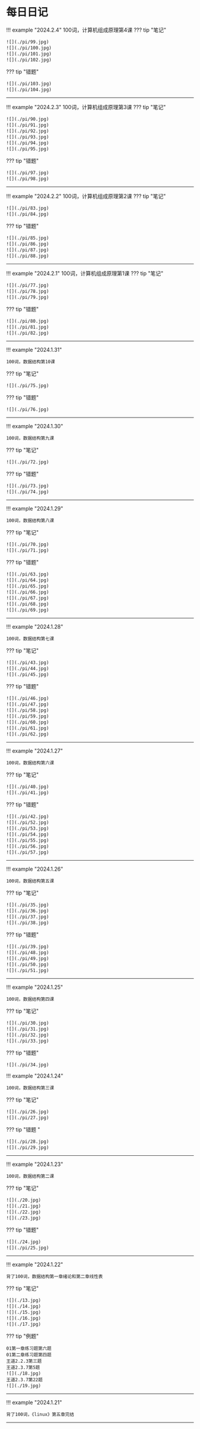 # 每日日记  
!!! example "2024.2.4"
    100词，计算机组成原理第4课
??? tip "笔记"

    ![](./pi/99.jpg)
    ![](./pi/100.jpg)
    ![](./pi/101.jpg)
    ![](./pi/102.jpg)
??? tip "错题"

    ![](./pi/103.jpg)
    ![](./pi/104.jpg)
***
!!! example "2024.2.3"
    100词，计算机组成原理第3课
??? tip "笔记"

    ![](./pi/90.jpg)
    ![](./pi/91.jpg)
    ![](./pi/92.jpg)
    ![](./pi/93.jpg)
    ![](./pi/94.jpg)
    ![](./pi/95.jpg)
??? tip "错题"

    ![](./pi/97.jpg)
    ![](./pi/98.jpg)
***
!!! example "2024.2.2"
    100词，计算机组成原理第2课
??? tip "笔记"

    ![](./pi/83.jpg)
    ![](./pi/84.jpg)
??? tip "错题"

    ![](./pi/85.jpg)
    ![](./pi/86.jpg)
    ![](./pi/87.jpg)
    ![](./pi/88.jpg)
***
!!! example "2024.2.1"
    100词，计算机组成原理第1课
??? tip "笔记"

    ![](./pi/77.jpg)
    ![](./pi/78.jpg)
    ![](./pi/79.jpg)
??? tip "错题"

    ![](./pi/80.jpg)
    ![](./pi/81.jpg)
    ![](./pi/82.jpg)
***
!!! example "2024.1.31"

    100词，数据结构第10课
??? tip "笔记"

    ![](./pi/75.jpg)
??? tip "错题"

    ![](./pi/76.jpg)
***
!!! example "2024.1.30"

    100词，数据结构第九课
??? tip "笔记"

    ![](./pi/72.jpg)
??? tip "错题"

    ![](./pi/73.jpg)
    ![](./pi/74.jpg)
***
!!! example "2024.1.29"

    100词，数据结构第八课
??? tip "笔记"

    ![](./pi/70.jpg)
    ![](./pi/71.jpg)
??? tip "错题"

    ![](./pi/63.jpg)
    ![](./pi/64.jpg)
    ![](./pi/65.jpg)
    ![](./pi/66.jpg)
    ![](./pi/67.jpg)
    ![](./pi/68.jpg)
    ![](./pi/69.jpg)
***
!!! example "2024.1.28"

    100词，数据结构第七课
??? tip "笔记"

    ![](./pi/43.jpg)
    ![](./pi/44.jpg)
    ![](./pi/45.jpg)
??? tip "错题"

    ![](./pi/46.jpg)
    ![](./pi/47.jpg)
    ![](./pi/58.jpg)
    ![](./pi/59.jpg)
    ![](./pi/60.jpg)
    ![](./pi/61.jpg)
    ![](./pi/62.jpg)
***
!!! example "2024.1.27"

    100词，数据结构第六课
??? tip "笔记"

    ![](./pi/40.jpg)
    ![](./pi/41.jpg)
??? tip "错题"

    ![](./pi/42.jpg)
    ![](./pi/52.jpg)
    ![](./pi/53.jpg)
    ![](./pi/54.jpg)
    ![](./pi/55.jpg)
    ![](./pi/56.jpg)
    ![](./pi/57.jpg)
***
!!! example "2024.1.26"

    100词，数据结构第五课
??? tip "笔记"

    ![](./pi/35.jpg)
    ![](./pi/36.jpg)
    ![](./pi/37.jpg)
    ![](./pi/38.jpg)
??? tip "错题"

    ![](./pi/39.jpg)
    ![](./pi/48.jpg)
    ![](./pi/49.jpg)
    ![](./pi/50.jpg)
    ![](./pi/51.jpg)
***
!!! example "2024.1.25"

    100词，数据结构第四课
??? tip "笔记"

    ![](./pi/30.jpg)
    ![](./pi/31.jpg)
    ![](./pi/32.jpg)
    ![](./pi/33.jpg)
??? tip "错题"

    ![](./pi/34.jpg)
!!! example "2024.1.24"

    100词，数据结构第三课
??? tip "笔记"

    ![](./pi/26.jpg)
    ![](./pi/27.jpg)
??? tip "错题 "

    ![](./pi/28.jpg)
    ![](./pi/29.jpg)
***
!!! example "2024.1.23"

    100词，数据结构第二课
??? tip "笔记"

    ![](./20.jpg)
    ![](./21.jpg)
    ![](./22.jpg)
    ![](./23.jpg)
??? tip "错题"

    ![](./24.jpg)
    ![](./pi/25.jpg)
***
!!! example "2024.1.22"

    背了100词，数据结构第一章绪论和第二章线性表
??? tip "笔记"

    ![](./13.jpg)
    ![](./14.jpg)
    ![](./15.jpg)
    ![](./16.jpg)
    ![](./17.jpg)
??? tip "例题"

    01第一章练习题第六题
    01第二章练习题第四题
    王道2.2.3第三题
    王道2.3.7第5题
    ![](./18.jpg)
    王道2.3.7第22题
    ![](./19.jpg)
***
!!! example "2024.1.21"

    背了100词，《linux》第五章完结

***

